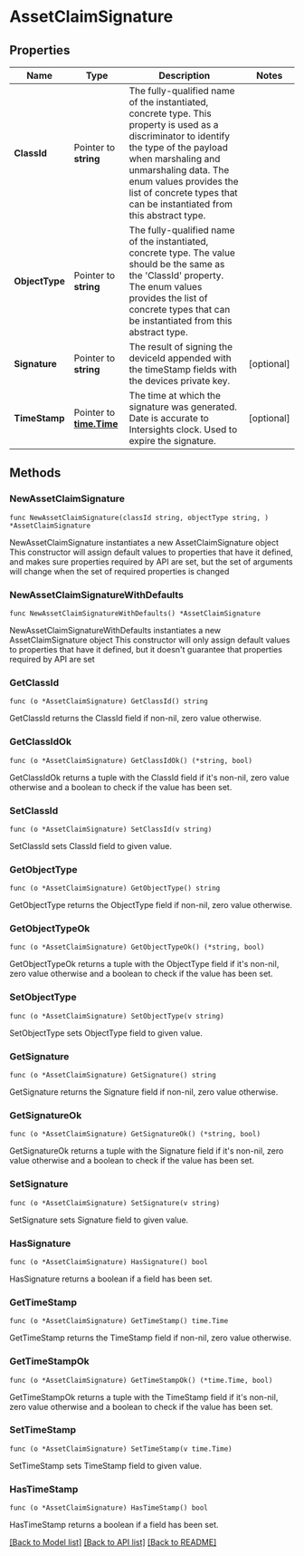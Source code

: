 # AssetClaimSignature

## Properties

Name | Type | Description | Notes
------------ | ------------- | ------------- | -------------
**ClassId** | Pointer to **string** | The fully-qualified name of the instantiated, concrete type. This property is used as a discriminator to identify the type of the payload when marshaling and unmarshaling data. The enum values provides the list of concrete types that can be instantiated from this abstract type. | 
**ObjectType** | Pointer to **string** | The fully-qualified name of the instantiated, concrete type. The value should be the same as the &#39;ClassId&#39; property. The enum values provides the list of concrete types that can be instantiated from this abstract type. | 
**Signature** | Pointer to **string** | The result of signing the deviceId appended with the timeStamp fields with the devices private key. | [optional] 
**TimeStamp** | Pointer to [**time.Time**](time.Time.md) | The time at which the signature was generated. Date is accurate to Intersights clock. Used to expire the signature. | [optional] 

## Methods

### NewAssetClaimSignature

`func NewAssetClaimSignature(classId string, objectType string, ) *AssetClaimSignature`

NewAssetClaimSignature instantiates a new AssetClaimSignature object
This constructor will assign default values to properties that have it defined,
and makes sure properties required by API are set, but the set of arguments
will change when the set of required properties is changed

### NewAssetClaimSignatureWithDefaults

`func NewAssetClaimSignatureWithDefaults() *AssetClaimSignature`

NewAssetClaimSignatureWithDefaults instantiates a new AssetClaimSignature object
This constructor will only assign default values to properties that have it defined,
but it doesn't guarantee that properties required by API are set

### GetClassId

`func (o *AssetClaimSignature) GetClassId() string`

GetClassId returns the ClassId field if non-nil, zero value otherwise.

### GetClassIdOk

`func (o *AssetClaimSignature) GetClassIdOk() (*string, bool)`

GetClassIdOk returns a tuple with the ClassId field if it's non-nil, zero value otherwise
and a boolean to check if the value has been set.

### SetClassId

`func (o *AssetClaimSignature) SetClassId(v string)`

SetClassId sets ClassId field to given value.


### GetObjectType

`func (o *AssetClaimSignature) GetObjectType() string`

GetObjectType returns the ObjectType field if non-nil, zero value otherwise.

### GetObjectTypeOk

`func (o *AssetClaimSignature) GetObjectTypeOk() (*string, bool)`

GetObjectTypeOk returns a tuple with the ObjectType field if it's non-nil, zero value otherwise
and a boolean to check if the value has been set.

### SetObjectType

`func (o *AssetClaimSignature) SetObjectType(v string)`

SetObjectType sets ObjectType field to given value.


### GetSignature

`func (o *AssetClaimSignature) GetSignature() string`

GetSignature returns the Signature field if non-nil, zero value otherwise.

### GetSignatureOk

`func (o *AssetClaimSignature) GetSignatureOk() (*string, bool)`

GetSignatureOk returns a tuple with the Signature field if it's non-nil, zero value otherwise
and a boolean to check if the value has been set.

### SetSignature

`func (o *AssetClaimSignature) SetSignature(v string)`

SetSignature sets Signature field to given value.

### HasSignature

`func (o *AssetClaimSignature) HasSignature() bool`

HasSignature returns a boolean if a field has been set.

### GetTimeStamp

`func (o *AssetClaimSignature) GetTimeStamp() time.Time`

GetTimeStamp returns the TimeStamp field if non-nil, zero value otherwise.

### GetTimeStampOk

`func (o *AssetClaimSignature) GetTimeStampOk() (*time.Time, bool)`

GetTimeStampOk returns a tuple with the TimeStamp field if it's non-nil, zero value otherwise
and a boolean to check if the value has been set.

### SetTimeStamp

`func (o *AssetClaimSignature) SetTimeStamp(v time.Time)`

SetTimeStamp sets TimeStamp field to given value.

### HasTimeStamp

`func (o *AssetClaimSignature) HasTimeStamp() bool`

HasTimeStamp returns a boolean if a field has been set.


[[Back to Model list]](../README.md#documentation-for-models) [[Back to API list]](../README.md#documentation-for-api-endpoints) [[Back to README]](../README.md)



